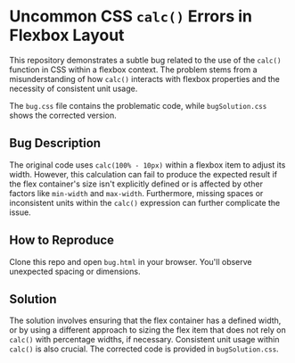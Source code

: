 # Uncommon CSS `calc()` Errors in Flexbox Layout

This repository demonstrates a subtle bug related to the use of the `calc()` function in CSS within a flexbox context.  The problem stems from a misunderstanding of how `calc()` interacts with flexbox properties and the necessity of consistent unit usage.

The `bug.css` file contains the problematic code, while `bugSolution.css` shows the corrected version.

## Bug Description
The original code uses `calc(100% - 10px)` within a flexbox item to adjust its width. However, this calculation can fail to produce the expected result if the flex container's size isn't explicitly defined or is affected by other factors like `min-width` and `max-width`.  Furthermore, missing spaces or inconsistent units within the `calc()` expression can further complicate the issue. 

## How to Reproduce
Clone this repo and open `bug.html` in your browser. You'll observe unexpected spacing or dimensions.

## Solution
The solution involves ensuring that the flex container has a defined width, or by using a different approach to sizing the flex item that does not rely on `calc()` with percentage widths, if necessary. Consistent unit usage within `calc()` is also crucial. The corrected code is provided in `bugSolution.css`.